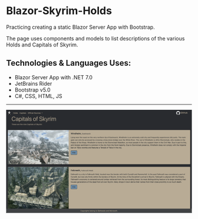 # Blazor-Skyrim-Holds

<p>Practicing creating a static Blazor Server App with Bootstrap.</p>
<p>The page uses components and models to list descriptions of the various Holds and Capitals of Skyrim.</p>

## Technologies & Languages Uses:

- Blazor Server App with .NET 7.0
- JetBrains Rider
- Bootstrap v5.0
- C#, CSS, HTML, JS

---
![Screenshot](https://raw.githubusercontent.com/Deren-Web-Development-Projects/Blazor-Skyrim-Holds/main/Screenshot.png)
